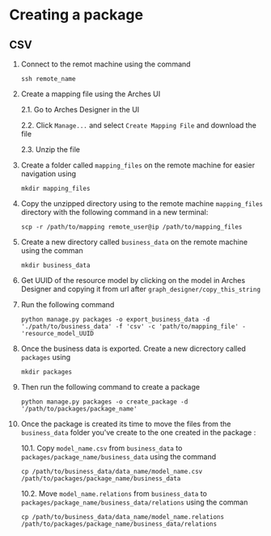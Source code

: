 # Creating a package

## CSV
1. Connect to the remot machine using the command

    `ssh remote_name`

2. Create a mapping file using the Arches UI

    2.1. Go to Arches Designer in the UI

    2.2. Click `Manage...` and select `Create Mapping File` and download the file

    2.3. Unzip the file

3. Create a folder called `mapping_files` on the remote machine for easier navigation using 

    `mkdir mapping_files` 

4. Copy the unzipped directory using to the remote machine `mapping_files` directory with the following command in a new terminal:

    `scp -r /path/to/mapping remote_user@ip /path/to/mapping_files`

5. Create a new directory called `business_data` on the remote machine using the comman

    `mkdir business_data`

6. Get UUID of the resource model by clicking on the model in Arches Designer and copying it from url after `graph_designer/copy_this_string`

7. Run the following command

    `python manage.py packages -o export_business_data -d './path/to/business_data' -f 'csv' -c 'path/to/mapping_file' -'resource_model_UUID`

8. Once the business data is exported. Create a new dicrectory called `packages` using 

    `mkdir packages`

9. Then run the following command to create a package

    `python manage.py packages -o create_package -d '/path/to/packages/package_name'`

10. Once the package is created its time to move the files from the `business_data` folder you've create to the one created in the package :

    10.1. Copy `model_name.csv` from `business_data` to `packages/package_name/business_data` using the command 

    `cp /path/to/business_data/data_name/model_name.csv /path/to/packages/package_name/business_data`

    10.2. Move `model_name.relations` from `business_data` to `packages/package_name/business_data/relations` using the comman

    `cp /path/to/business_data/data_name/model_name.relations /path/to/packages/package_name/business_data/relations`
